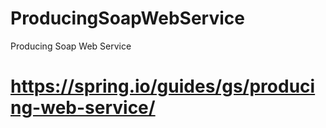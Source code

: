 # ProducingSoapWebService
Producing Soap Web Service

# https://spring.io/guides/gs/producing-web-service/

